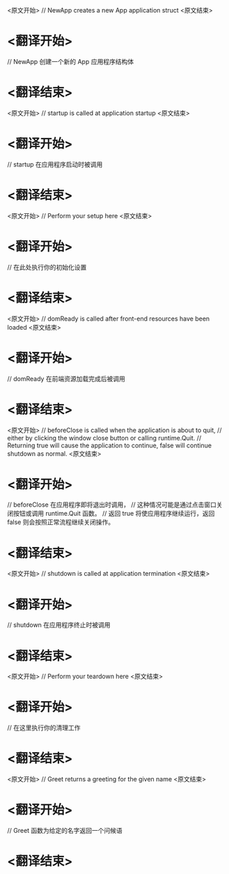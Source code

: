 
<原文开始>
// NewApp creates a new App application struct
<原文结束>

# <翻译开始>
// NewApp 创建一个新的 App 应用程序结构体
# <翻译结束>


<原文开始>
// startup is called at application startup
<原文结束>

# <翻译开始>
// startup 在应用程序启动时被调用
# <翻译结束>


<原文开始>
// Perform your setup here
<原文结束>

# <翻译开始>
// 在此处执行你的初始化设置
# <翻译结束>


<原文开始>
// domReady is called after front-end resources have been loaded
<原文结束>

# <翻译开始>
// domReady 在前端资源加载完成后被调用
# <翻译结束>


<原文开始>
// beforeClose is called when the application is about to quit,
// either by clicking the window close button or calling runtime.Quit.
// Returning true will cause the application to continue, false will continue shutdown as normal.
<原文结束>

# <翻译开始>
// beforeClose 在应用程序即将退出时调用，
// 这种情况可能是通过点击窗口关闭按钮或调用 runtime.Quit 函数。
// 返回 true 将使应用程序继续运行，返回 false 则会按照正常流程继续关闭操作。
# <翻译结束>


<原文开始>
// shutdown is called at application termination
<原文结束>

# <翻译开始>
// shutdown 在应用程序终止时被调用
# <翻译结束>


<原文开始>
// Perform your teardown here
<原文结束>

# <翻译开始>
// 在这里执行你的清理工作
# <翻译结束>


<原文开始>
// Greet returns a greeting for the given name
<原文结束>

# <翻译开始>
// Greet 函数为给定的名字返回一个问候语
# <翻译结束>

